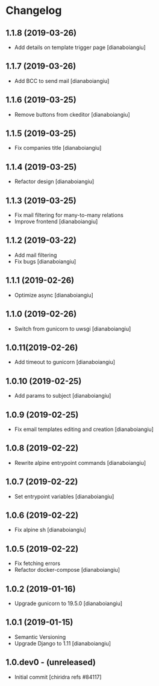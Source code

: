 Changelog
=========

1.1.8 (2019-03-26)
-----------------
* Add details on template trigger page
  [dianaboiangiu]

1.1.7 (2019-03-26)
-----------------
* Add BCC to send mail
  [dianaboiangiu]

1.1.6 (2019-03-25)
-----------------
* Remove buttons from ckeditor
  [dianaboiangiu]

1.1.5 (2019-03-25)
-----------------
* Fix companies title
  [dianaboiangiu]

1.1.4 (2019-03-25)
-----------------
* Refactor design
  [dianaboiangiu]

1.1.3 (2019-03-25)
-----------------
* Fix mail filtering for many-to-many relations
* Improve frontend
  [dianaboiangiu]

1.1.2 (2019-03-22)
-----------------
* Add mail filtering
* Fix bugs
  [dianaboiangiu]

1.1.1 (2019-02-26)
-----------------
* Optimize async
  [dianaboiangiu]

1.1.0 (2019-02-26)
------------------
* Switch from gunicorn to uwsgi
  [dianaboiangiu]

1.0.11(2019-02-26)
-----------------
* Add timeout to gunicorn
  [dianaboiangiu]

1.0.10 (2019-02-25)
-----------------
* Add params to subject
  [dianaboiangiu]

1.0.9 (2019-02-25)
-----------------
* Fix email templates editing and creation
  [dianaboiangiu]

1.0.8 (2019-02-22)
-----------------
* Rewrite alpine entrypoint commands
  [dianaboiangiu]

1.0.7 (2019-02-22)
-----------------
* Set entrypoint variables
  [dianaboiangiu]

1.0.6 (2019-02-22)
------------------
* Fix alpine sh
  [dianaboiangiu]

1.0.5 (2019-02-22)
------------------
* Fix fetching errors
* Refactor docker-compose
  [dianaboiangiu]

1.0.2 (2019-01-16)
------------------
* Upgrade gunicorn to 19.5.0
  [dianaboiangiu]

1.0.1 (2019-01-15)
------------------
* Semantic Versioning
* Upgrade Django to 1.11
  [dianaboiangiu]

1.0.dev0 - (unreleased)
-----------------------
* Initial commit
  [chiridra refs #84117]
